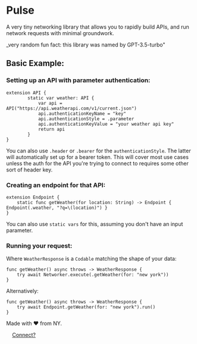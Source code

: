 # Pulse

A very tiny networking library that allows you to rapidly build APIs, and run network requests with minimal groundwork.

_very random fun fact: this library was named by GPT-3.5-turbo" 

## Basic Example:

### Setting up an API with parameter authentication:
```
extension API {
        static var weather: API {
            var api = API("https://api.weatherapi.com/v1/current.json")
            api.authenticationKeyName = "key"
            api.authenticationStyle = .parameter
            api.authenticationKeyValue = "your weather api key"
            return api
        }
}
```
You can also use `.header` or `.bearer` for the `authenticationStyle`. The latter will automatically set up for a bearer token. This will cover most use cases unless the auth for the API you're trying to connect to requires some other sort of header key. 

### Creating an endpoint for that API:

```
extension Endpoint {
    static func getWeather(for location: String) -> Endpoint { Endpoint(.weather, "?q=\(location)") }
}
```
You can also use `static vars` for this, assuming you don't have an input parameter. 

### Running your request:
Where `WeatherResponse` is a `Codable` matching the shape of your data:
```
func getWeather() async throws -> WeatherResponse { 
    try await Networker.execute(.getWeather(for: "new york"))
}
```
Alternatively:
```
func getWeather() async throws -> WeatherResponse { 
    try await Endpoint.getWeather(for: "new york").run()
}
```


Made with ❤️ from NY.

<img src="https://img.icons8.com/tiny-color/512/twitter.png"  width="12" height="12"> [Connect?](https://twitter.com/definitelyrafi)
